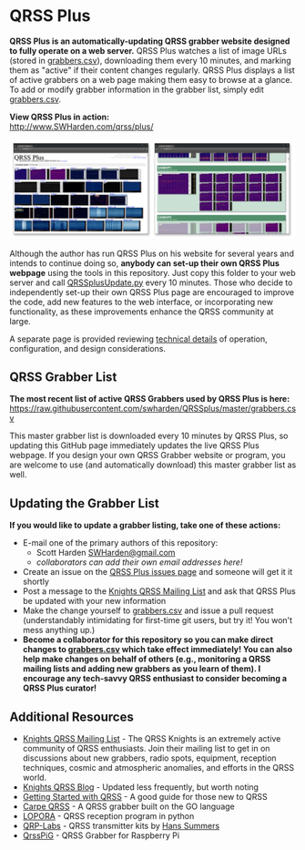 
# QRSS Plus

**QRSS Plus is an automatically-updating QRSS grabber website designed to fully operate on a web server.** QRSS Plus watches a list of image URLs (stored in [grabbers.csv](grabbers.csv)), downloading them every 10 minutes, and marking them as "active" if their content changes regularly. QRSS Plus displays a list of active grabbers on a web page making them easy to browse at a glance. To add or modify grabber information in the grabber list, simply edit [grabbers.csv](grabbers.csv).

**View QRSS Plus in action:**\
http://www.SWHarden.com/qrss/plus/

![](/misc/QRSSplus.png)

Although the author has run QRSS Plus on his website for several years and intends to continue doing so, **anybody can set-up their own QRSS Plus webpage** using the tools in this repository. Just copy this folder to your web server and call [QRSSplusUpdate.py](QRSSplusUpdate.py) every 10 minutes. Those who decide to independently set-up their own QRSS Plus page are encouraged to improve the code, add new features to the web interface, or incorporating new functionality, as these improvements enhance the QRSS community at large.

A separate page is provided reviewing [technical details](/misc/technical.md) of operation,  configuration, and design considerations.

## QRSS Grabber List

**The most recent list of active QRSS Grabbers used by QRSS Plus is here:**
https://raw.githubusercontent.com/swharden/QRSSplus/master/grabbers.csv

This master grabber list is downloaded every 10 minutes by QRSS Plus, so updating this GitHub page immediately updates the live QRSS Plus webpage. If you design your own QRSS Grabber website or program, you are welcome to use (and automatically download) this master grabber list as well.

## Updating the Grabber List

**If you would like to update a grabber listing, take one of these actions:**

* E-mail one of the primary authors of this repository:
  * Scott Harden SWHarden@gmail.com
  * _collaborators can add their own email addresses here!_
* Create an issue on the [QRSS Plus issues page](https://github.com/swharden/QRSSplus/issues) and someone will get it it shortly
* Post a message to the [Knights QRSS Mailing List](https://groups.io/g/qrssknights) and ask that QRSS Plus be updated with your new information
* Make the change yourself to [grabbers.csv](grabbers.csv) and issue a pull request (understandably intimidating for first-time git users, but try it! You won't mess anything up.)
* **Become a collaborator for this repository so you can make direct changes to [grabbers.csv](grabbers.csv) which take effect immediately! You can also help make changes on behalf of others (e.g., monitoring a QRSS mailing lists and adding new grabbers as you learn of them). I encourage any tech-savvy QRSS enthusiast to consider becoming a QRSS Plus curator!**

## Additional Resources
* [Knights QRSS Mailing List](https://groups.io/g/qrssknights) - The QRSS Knights is an extremely active community of QRSS enthusiasts. Join their mailing list to get in on discussions about new grabbers, radio spots, equipment, reception techniques, cosmic and atmospheric anomalies, and efforts in the QRSS world.
* [Knights QRSS Blog](http://knightsqrss.blogspot.com/) - Updated less frequently, but worth noting
* [Getting Started with QRSS](http://knightsqrss.blogspot.com/2010/01/getting-started-with-qrss.html) - A good guide for those new to QRSS
* [Carpe QRSS](https://github.com/strickyak/carpe-qrss) - A QRSS grabber built on the GO language
* [LOPORA](http://www.qsl.net/pa2ohh/11lop.htm) - QRSS reception program in python
* [QRP-Labs](https://www.qrp-labs.com/) - QRSS transmitter kits by [Hans Summers](http://www.hanssummers.com)
* [QrssPiG](https://gitlab.com/hb9fxx/qrsspig) - QRSS Grabber for Raspberry Pi
